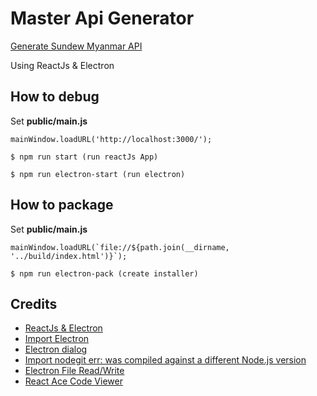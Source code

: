 
# Master Api Generator

[Generate Sundew Myanmar API](https://github.com/SundewMyanmar/master-api)

Using ReactJs & Electron

## How to debug

Set **public/main.js** 
```
mainWindow.loadURL('http://localhost:3000/');
```

```
$ npm run start (run reactJs App)
```

```
$ npm run electron-start (run electron)
```

## How to package

Set **public/main.js** 
```
mainWindow.loadURL(`file://${path.join(__dirname, '../build/index.html')}`);
```

```
$ npm run electron-pack (create installer)
```

## Credits

* [ReactJs & Electron](https://medium.com/@brockhoff/using-electron-with-react-the-basics-e93f9761f86f)
* [Import Electron](https://blog.csdn.net/zoepriselife316/article/details/89920309)
* [Electron dialog](https://electronjs.org/docs/api/dialog)
* [Import nodegit err: was compiled against a different Node.js version](https://github.com/nodegit/nodegit/issues/1259)
* [Electron File Read/Write](https://dev.to/aurelkurtula/creating-a-text-editor-in-electron-reading-files-13b8)
* [React Ace Code Viewer](https://www.npmjs.com/package/react-ace)
